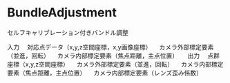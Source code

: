 BundleAdjustment
================

セルフキャリブレーション付きバンドル調整

入力
　対応点データ（x,y,z空間座標，x,y画像座標）
　カメラ外部標定要素（並進，回転）
　カメラ内部標定要素（焦点距離，主点位置）
　
出力
　点群座標（x,y,z空間座標）
　カメラ外部標定要素（並進，回転）
　カメラ内部標定要素（焦点距離，主点位置）
　カメラ内部標定要素（レンズ歪み係数）
　
　
